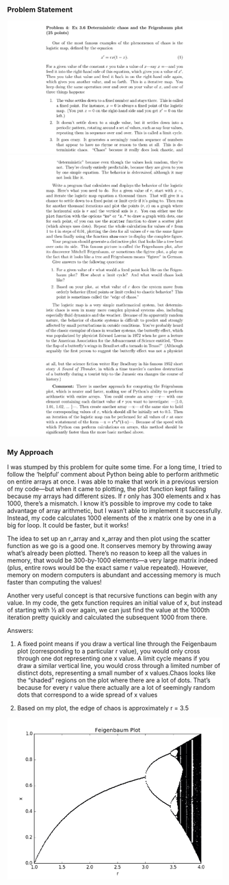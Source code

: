 ### Problem Statement
![ps1](https://github.com/pjoneja/Portfolio/blob/master/Physics%20Simulations/Deterministic%20Chaos%20and%20the%20Feigenbaum%20Plot/ps1.png?raw=true)
![ps2](https://github.com/pjoneja/Portfolio/blob/master/Physics%20Simulations/Deterministic%20Chaos%20and%20the%20Feigenbaum%20Plot/ps2.png?raw=true)
![ps3](https://github.com/pjoneja/Portfolio/blob/master/Physics%20Simulations/Deterministic%20Chaos%20and%20the%20Feigenbaum%20Plot/ps3.png?raw=true)

### My Approach
I was stumped by this problem for quite some time. For a long time, I tried to follow the ‘helpful’ comment about Python being able to perform arithmetic on entire arrays at once. I was able to make that work in a previous version of my code—but when it came to plotting, the plot function kept failing because my arrays had different sizes. If r only has 300 elements and x has 1000, there’s a mismatch. I know it’s possible to improve my code to take advantage of array arithmetic, but I wasn’t able to implement it successfully. Instead, my code calculates 1000 elements of the x matrix one by one in a big for loop. It could be faster, but it works!

The idea to set up an r_array and x_array and then plot using the scatter function as we go is a good one. It conserves memory by throwing away what’s already been plotted. There’s no reason to keep all the values in memory, that would be 300-by-1000 elements—a very large matrix indeed (plus, entire rows would be the exact same r value repeated). However, memory on modern computers is abundant and accessing memory is much faster than computing the values!

Another very useful concept is that recursive functions can begin with any value. In my code, the getx function requires an initial value of x, but instead of starting with ½ all over again, we can just find the value at the 1000th iteration pretty quickly and calculated the subsequent 1000 from there.

Answers:
1.	A fixed point means if you draw a vertical line through the Feigenbaum plot (corresponding to a particular r value), you would only cross through one dot representing one x value. A limit cycle means if you draw a similar vertical line, you would cross through a limited number of distinct dots, representing a small number of x values.Chaos looks like the “shaded” regions on the plot where there are a lot of dots. That’s because for every r value there actually are a lot of seemingly random dots that correspond to a wide spread of x values

2.	Based on my plot, the edge of chaos is approximately r = 3.5


![Feigenbaum](https://github.com/pjoneja/Portfolio/blob/master/Physics%20Simulations/Deterministic%20Chaos%20and%20the%20Feigenbaum%20Plot/figure_1.png?raw=true)